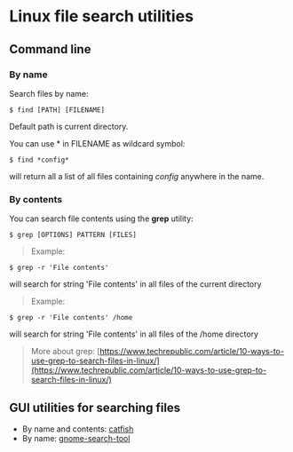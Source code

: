 
# Linux file search utilities

## Command line

### By name

Search files by name:

    $ find [PATH] [FILENAME]

Default path is current directory.

You can use * in FILENAME as wildcard symbol:
    
    $ find *config*

will return all a list of all files containing *config* anywhere in the name.

### By contents

You can search file contents using the **grep** utility:
    
    $ grep [OPTIONS] PATTERN [FILES]

>Example:

    $ grep -r 'File contents'

will search for string 'File contents' in all files of the current directory

>Example:

    $ grep -r 'File contents' /home

will search for string 'File contents' in all files of the /home directory

>More about grep: [https://www.techrepublic.com/article/10-ways-to-use-grep-to-search-files-in-linux/](https://www.techrepublic.com/article/10-ways-to-use-grep-to-search-files-in-linux/)

## GUI utilities for searching files

- By name and contents: [catfish](https://git.xfce.org/apps/catfish/about/)
- By name: [gnome-search-tool](https://gitlab.gnome.org/Archive/gnome-search-tool)

